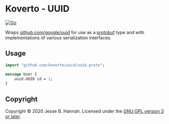 # Koverto - UUID

[![Go](https://github.com/koverto/uuid/workflows/Go/badge.svg)][workflow]

Wraps [github.com/google/uuid][uuid] for use as a [protobuf][] type and with
implementations of various serialization interfaces.

## Usage

```protobuf
import "github.com/koverto/uuid/uuid.proto";

message User {
    uuid.UUID id = 1;
}
```

## Copyright

Copyright © 2020 Jesse B. Hannah. Licensed under the [GNU GPL version 3 or
later][gpl].

[gpl]: LICENSE
[protobuf]: https://developers.google.com/protocol-buffers/
[uuid]: https://github.com/google/uuid
[workflow]: https://github.com/koverto/uuid/actions?query=workflow%3AGo
